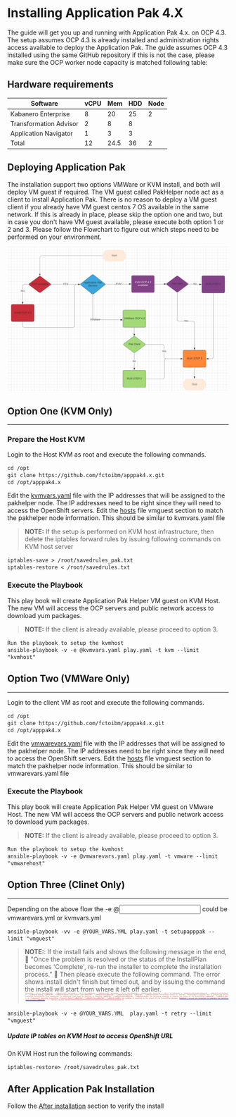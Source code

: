 Installing Application Pak  4.X 
===============================


The guide will get you up and running with Application Pak 4.x. on OCP 4.3. The setup assumes OCP 4.3 is already installed and administration rights access available to deploy the Application Pak.
The guide assumes OCP 4.3 installed using the same GitHub repository if this is not the case, please make sure the OCP worker node capacity is matched following table:  

## Hardware requirements

| Software      | vCPU   | Mem  | HDD | Node
| ------          | ------ |----  | --- | ------ |
| Kabanero Enterprise | 8  | 20 | 25 | 2|
| Transformation Advisor | 2  | 8 | 8 |  |
| Application Navigator |  1 | 3 | 3 |  |
| Total |  12 | 24.5 | 36 | 2 |


Deploying Application Pak
------------------------------------

The installation support two options VMWare or KVM install, and both will deploy VM guest if required. The VM guest called PakHelper node act as a client to install Application Pak. There is no reason to deploy a VM guest client if you already have VM guest centos 7 OS available in the same network. If this is already in place, please skip the option one and two, but in case you don't have VM guest available, please execute both option 1 or 2 and 3. Please follow the Flowchart to figure out which steps need to be performed on your environment.

![Flow Chart](images/flow_chart.png)
 
Option One (KVM Only)
--------------------
--------------------

### Prepare the Host KVM ####

Login to the Host KVM as root and execute the following commands.
```
cd /opt
git clone https://github.com/fctoibm/apppak4.x.git
cd /opt/apppak4.x
```

Edit the [kvmvars.yaml](./kvmvars.yaml) file with the IP addresses that will be assigned to the pakhelper node. The IP addresses need to be right since they will need to access the OpenShift servers.
Edit the [hosts](./hosts) file vmguest section to match the pakhelper node information. This should be similar to kvmvars.yaml file


> **NOTE:** If the setup is performed on KVM host infrastructure, then delete the iptables forward rules by issuing following commands on KVM host server

```
iptables-save > /root/savedrules_pak.txt
iptables-restore < /root/savedrules.txt
```

### Execute the Playbook ###
 
This play book will create Application Pak Helper VM guest on KVM Host. The new VM will access the OCP servers and  public network access to download yum packages.

> **NOTE:** If the client is already available, please proceed to option 3.

```
Run the playbook to setup the kvmhost
ansible-playbook -v -e @kvmvars.yaml play.yaml -t kvm --limit "kvmhost"
```



Option Two (VMWare Only)
-----------------------
-----------------------
Login to the client VM as root and execute the following commands.
```
cd /opt
git clone https://github.com/fctoibm/apppak4.x.git
cd /opt/apppak4.x
```

Edit the [vmwarevars.yaml](./vmwarevars.yaml) file with the IP addresses that will be assigned to the pakhelper node. The IP addresses need to be right since they will need to access the OpenShift servers.
Edit the [hosts](./hosts) file vmguest section to match the pakhelper node information. This should be similar to vmwarevars.yaml file


### Execute the Playbook ###
 
This play book will create Application Pak Helper VM guest on VMware Host. The new VM will access the OCP servers and  public network access to download yum packages.


> **NOTE:** If the client is already available, please proceed to option 3.

```
Run the playbook to setup the kvmhost
ansible-playbook -v -e @vmwarevars.yaml play.yaml -t vmware --limit "vmwarehost"
```


Option Three (Clinet Only)
--------------------------
--------------------------
Depending on the above flow the -e @<input variable YOUR_VARS.YML> could be vmwarevars.yml or kvmvars.yml

```
ansible-playbook -vv -e @YOUR_VARS.YML play.yaml -t setupapppak --limit "vmguest"

```
> **NOTE:**: If the install fails and shows the following message in the end,  :red_circle: "Once the problem is resolved or the status of the InstallPlan becomes 'Complete', re-run the installer to complete the installation process."  :red_circle: Then please execute the following command. The error shows install didn't finish but timed out, and by issuing the command the install will start from where it left off earlier. 
![Install Fails](images/failed_install.png)


```
ansible-playbook -v -e @YOUR_VARS.YML  play.yaml -t retry --limit "vmguest"

```


##### Update IP tables on KVM Host to access OpenShift URL #####


On KVM Host run the following commands:
```
iptables-restore> /root/savedrules_pak.txt
```


After Application Pak Installation 
------------------------------------
Follow the [After installation](https://www.ibm.com/support/knowledgecenter/SSCSJL_4.x/install-icpa-cli.html/ "After installation link")  section to verify the install 


